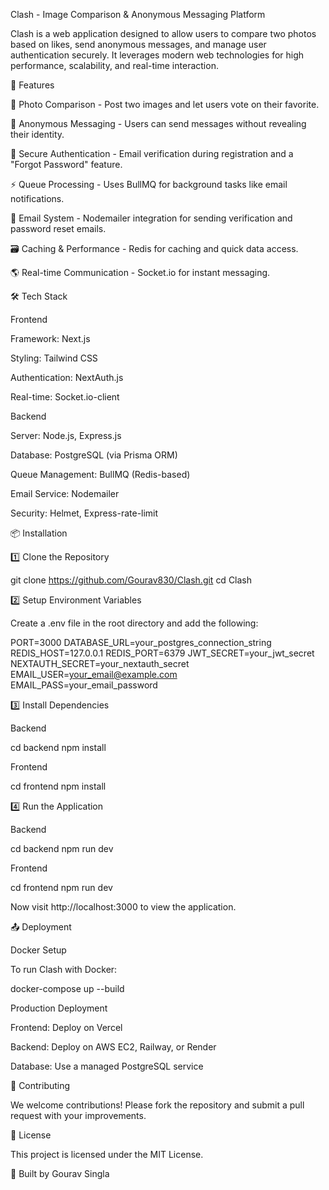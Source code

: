 Clash - Image Comparison & Anonymous Messaging Platform

Clash is a web application designed to allow users to compare two photos based on likes, send anonymous messages, and manage user authentication securely. It leverages modern web technologies for high performance, scalability, and real-time interaction.

🚀 Features

📸 Photo Comparison - Post two images and let users vote on their favorite.

💬 Anonymous Messaging - Users can send messages without revealing their identity.

🔐 Secure Authentication - Email verification during registration and a "Forgot Password" feature.

⚡ Queue Processing - Uses BullMQ for background tasks like email notifications.

📩 Email System - Nodemailer integration for sending verification and password reset emails.

🗃️ Caching & Performance - Redis for caching and quick data access.

🌎 Real-time Communication - Socket.io for instant messaging.

🛠️ Tech Stack

Frontend

Framework: Next.js

Styling: Tailwind CSS

Authentication: NextAuth.js

Real-time: Socket.io-client

Backend

Server: Node.js, Express.js

Database: PostgreSQL (via Prisma ORM)

Queue Management: BullMQ (Redis-based)

Email Service: Nodemailer

Security: Helmet, Express-rate-limit

📦 Installation

1️⃣ Clone the Repository

 git clone https://github.com/Gourav830/Clash.git
 cd Clash

2️⃣ Setup Environment Variables

Create a .env file in the root directory and add the following:

PORT=3000
DATABASE_URL=your_postgres_connection_string
REDIS_HOST=127.0.0.1
REDIS_PORT=6379
JWT_SECRET=your_jwt_secret
NEXTAUTH_SECRET=your_nextauth_secret
EMAIL_USER=your_email@example.com
EMAIL_PASS=your_email_password

3️⃣ Install Dependencies

Backend

cd backend
npm install

Frontend

cd frontend
npm install

4️⃣ Run the Application

Backend

cd backend
npm run dev

Frontend

cd frontend
npm run dev

Now visit http://localhost:3000 to view the application.

📤 Deployment

Docker Setup

To run Clash with Docker:

docker-compose up --build

Production Deployment

Frontend: Deploy on Vercel

Backend: Deploy on AWS EC2, Railway, or Render

Database: Use a managed PostgreSQL service

🤝 Contributing

We welcome contributions! Please fork the repository and submit a pull request with your improvements.

📄 License

This project is licensed under the MIT License.

🚀 Built by Gourav Singla

